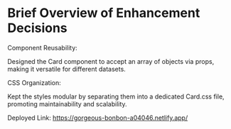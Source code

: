 # Brief Overview of Enhancement Decisions

Component Reusability:

Designed the Card component to accept an array of objects via props, making it versatile for different datasets.

CSS Organization:

Kept the styles modular by separating them into a dedicated Card.css file, promoting maintainability and scalability.


Deployed Link: https://gorgeous-bonbon-a04046.netlify.app/

